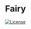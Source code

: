[github_license]: https://img.shields.io/github/license/zengxs/fairy.svg?logo=github&logoColor=white

# Fairy

[![License][github_license]](LICENSE)
